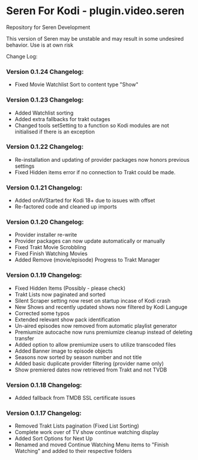 # Seren For Kodi - plugin.video.seren
Repository for Seren Development

This version of Seren may be unstable and may result in some undesired behavior. Use is at own risk

Change Log:

### Version 0.1.24 Changelog:
* Fixed Movie Watchlist Sort to content type "Show"

### Version 0.1.23 Changelog:
* Added Watchlist sorting
* Added extra fallbacks for trakt outages
* Changed tools setSetting to a function so Kodi modules are not initialised if there is an exception

### Version 0.1.22 Changelog:
* Re-installation and updating of provider packages now honors previous settings
* Fixed Hidden items error if no connection to Trakt could be made.

### Version 0.1.21 Changelog:
* Added onAVStarted for Kodi 18+ due to issues with offset
* Re-factored code and cleaned up imports

### Version 0.1.20 Changelog:
* Provider installer re-write
* Provider packages can now update automatically or manually
* Fixed Trakt Movie Scrobbling
* Fixed Finish Watching Movies
* Added Remove (movie/episode) Progress to Trakt Manager

### Version 0.1.19 Changelog:
* Fixed Hidden Items (Possibly - please check)
* Trakt Lists now paginated and sorted
* Silent Scraper setting now reset on startup incase of Kodi crash
* New Shows and recently updated shows now filtered by Kodi Languge
* Corrected some typos
* Extended relevant show pack identification
* Un-aired episodes now removed from automatic playlist generator
* Premiumize autocache now runs premiumize cleanup instead of deleting transfer
* Added option to allow premiumize users to utilize transcoded files
* Added Banner image to episode objects
* Seasons now sorted by season number and not title
* Added basic duplicate provider filtering (provider name only)
* Show premiered dates now retrieved from Trakt and not TVDB

### Version 0.1.18 Changelog:
* Added fallback from TMDB SSL certificate issues

### Version 0.1.17 Changelog:
* Removed Trakt Lists pagination (Fixed List Sorting)
* Complete work over of TV show continue watching display
* Added Sort Options for Next Up
* Renamed and moved Continue Watching Menu items to "Finish Watching" and added to their respective folders
